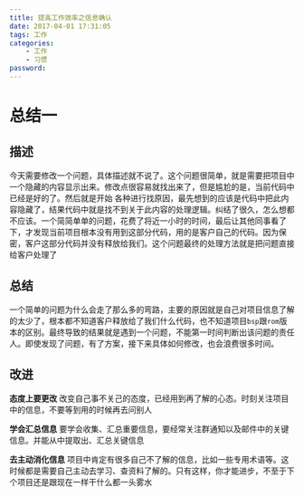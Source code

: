 ```yaml
---
title: 提高工作效率之信息确认
date: 2017-04-01 17:31:05
tags: 工作
categories:
    - 工作
    - 习惯
password: 
---
```


# 总结一

## 描述
今天需要修改一个问题，具体描述就不说了。这个问题很简单，就是需要把项目中一个隐藏的内容显示出来。修改点很容易就找出来了，但是尴尬的是，当前代码中已经是好的了。然后就是开始
各种进行找原因，最先想到的应该是代码中把此内容隐藏了，结果代码中就是找不到关于此内容的处理逻辑。纠结了很久，怎么想都不应该。一个简简单单的问题，花费了将近一小时的时间，最后让其他同事看了下，才发现当前项目根本没有用到这部分代码，用的是客户自己的代码。因为保密，客户这部分代码并没有释放给我们。这个问题最终的处理方法就是把问题直接给客户处理了

## 总结

一个简单的问题为什么会走了那么多的弯路，主要的原因就是自己对项目信息了解的太少了，根本都不知道客户释放给了我们什么代码，也不知道项目`bsp`跟`rom`版本的区别。最终导致的结果就是遇到一个问题，不能第一时间判断出该问题的责任人。即使发现了问题，有了方案，接下来具体如何修改，也会浪费很多时间。

## 改进

**态度上要更改**
改变自己事不关己的态度，已经用到再了解的心态。时刻关注项目中的信息，不要等到用的时候再去问别人

**学会汇总信息**
要学会收集、汇总重要信息，要经常关注群通知以及邮件中的关键信息。并能从中提取出、汇总关键信息

**去主动消化信息**
项目中肯定有很多自己不了解的信息，比如一些专用术语等。这时候都是需要自己主动去学习、查资料了解的。只有这样，你才能进步，不至于下个项目还是跟现在一样干什么都一头雾水

